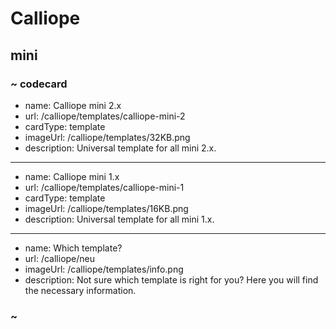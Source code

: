 # Calliope

## mini

### ~ codecard

* name: Calliope mini 2.x
* url: /calliope/templates/calliope-mini-2
* cardType: template
* imageUrl: /calliope/templates/32KB.png
* description: Universal template for all mini 2.x.

---

* name: Calliope mini 1.x
* url: /calliope/templates/calliope-mini-1
* cardType: template
* imageUrl: /calliope/templates/16KB.png
* description: Universal template for all mini 1.x.

---

* name: Which template?
* url: /calliope/neu
* imageUrl: /calliope/templates/info.png
* description: Not sure which template is right for you? Here you will find the necessary information.

### ~
